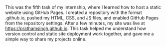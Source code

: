 This was the fifth task of my internship, where I learned how to host a static website using GitHub Pages. I created a repository with the format <username>.github.io, pushed my HTML, CSS, and JS files, and enabled GitHub Pages from the repository settings. After a few minutes, my site was live at https://prathamsingh.github.io. This task helped me understand how version control and static site deployment work together, and gave me a simple way to share my projects online.
